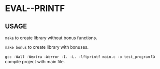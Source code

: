 # EVAL--PRINTF
## USAGE
`make` to create library without bonus functions.

`make bonus` to create library with bonuses.

`gcc -Wall -Wextra -Werror -I. -L. -lftprintf main.c -o test_program` to compile project with main file.
